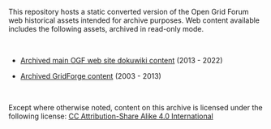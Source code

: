 This repository hosts a static converted version of the Open Grid Forum web
historical assets intended for archive purposes. Web content available includes
the following assets, archived in read-only mode.

 

-   [Archived main OGF web site dokuwiki
    content](http://archive.ogf.org/www.ogf.org/dokuwiki/doku.php/start.html)
    (2013 - 2022)
    
-   [Archived GridForge content](https://archive.ogf.org/forge.ogf.org/sf/sfmain/do/home.html) (2003 - 2013)

 

Except where otherwise noted, content on this archive is licensed under the
following license: [CC Attribution-Share Alike 4.0
International](http://creativecommons.org/licenses/by-sa/4.0/)
